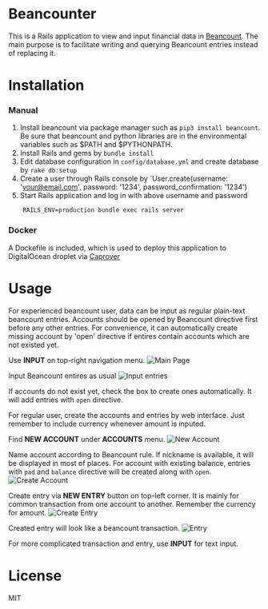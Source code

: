 # Beancounter

This is a Rails application to view and input financial data in [Beancount](http://furius.ca/beancount/). The main purpose is to facilitate writing and querying Beancount entries instead of replacing it.

# Installation

### Manual

1. Install beancount via package manager such as `pip3 install beancount`. Be sure that beancount and python libraries are in the environmental variables such as $PATH and $PYTHONPATH.
2. Install Rails and gems by `bundle install`
3. Edit database configuration in `config/database.yml` and create database by `rake db:setup`
4. Create a user through Rails console by `User.create(username: 'your@email.com', password: '1234', password_confirmation: '1234')
5. Start Rails application and log in with above username and password

````
    RAILS_ENV=production bundle exec rails server
````

### Docker

A Dockefile is included, which is used to deploy this application to DigitalOcean droplet via [Caprover](https://caprover.com/)

# Usage

For experienced beancount user, data can be input as regular plain-text beancount entries. Accounts should be opened by Beancount directive first before any other entries. For convenience, it can automatically create missing account by 'open' directive if entires contain accounts which are not existed yet.

Use **INPUT** on top-right navigation menu.
![Main Page](https://user-images.githubusercontent.com/48430375/85368188-5f14b500-b55d-11ea-92b7-1db9c9113f69.png)

Input Beancount entires as usual
![Input entries](https://user-images.githubusercontent.com/48430375/85368207-69cf4a00-b55d-11ea-9d42-ed15d1e572a5.png)

If accounts do not exist yet, check the box to create ones automatically. It will add entries with `open` directive.

For regular user, create the accounts and entries by web interface. Just remember to include currency whenever amount is inputed.

Find **NEW ACCOUNT** under **ACCOUNTS** menu.
![New Account](https://user-images.githubusercontent.com/48430375/85370517-6b027600-b561-11ea-93ac-d465dbd7a9fa.png)

Name account according to Beancount rule. If nickname is available, it will be displayed in most of places. For account with existing balance, entries with `pad` and `balance` directive will be created along with `open`.
![Create Account](https://user-images.githubusercontent.com/48430375/85370571-7bb2ec00-b561-11ea-993d-e355c229d8ab.png)

Create entry via **NEW ENTRY** button on top-left corner. It is mainly for common transaction from one account to another. Remember the currency for amount.
![Create Entry](https://user-images.githubusercontent.com/48430375/85370616-8cfbf880-b561-11ea-9e15-e867219a584d.png)

Created entry will look like a beancount transaction.
![Entry](https://user-images.githubusercontent.com/48430375/85370643-984f2400-b561-11ea-8254-21724dbefc93.png)

For more complicated transaction and entry, use **INPUT** for text input.

# License

MIT

